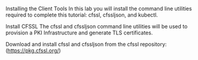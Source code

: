 Installing the Client Tools
In this lab you will install the command line utilities required to complete this tutorial: cfssl, cfssljson, and kubectl.

Install CFSSL
The cfssl and cfssljson command line utilities will be used to provision a PKI Infrastructure and generate TLS certificates.

Download and install cfssl and cfssljson from the cfssl repository:(https://pkg.cfssl.org/)
